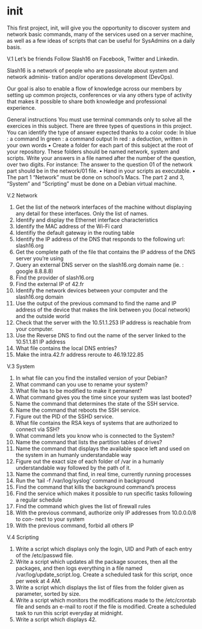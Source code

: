 # init
This first project, init, will give you the opportunity to discover system and network basic commands,
many of the services used on a server machine, as well as a few ideas of scripts that can be useful for SysAdmins
on a daily basis.

V.1 Let’s be friends
Follow Slash16 on Facebook, Twitter and Linkedin.

Slash16 is a network of people who are passionate about system and network adminis- tration and/or
operations development (DevOps).

Our goal is also to enable a flow of knowledge across our members by setting up common projects, conferences or via any
others type of activity that makes it possible to share both knowledge and professional experience.

General instructions
You must use terminal commands only to solve all the exercices in this subject.
There are three types of questions in this project. You can identify the type of answer expected thanks to a color code:
In blue : a command
In green : a command output
In red : a deduction, written in your own words
• Create a folder for each part of this subject at the root of your repository. These folders should be named network,
system and scripts. Write your answers in a file named after the number of the question, over two digits. For instance:
The answer to the question 01 of the network part should be in the network/01 file.
• Hand in your scripts as executable.
• The part 1 “Network” must be done on school’s Macs.  The part 2 and
3, “System” and “Scripting” must be done on a Debian virtual machine.


V.2 Network
1. Get the list of the network interfaces of the machine without displaying any detail for these interfaces.
Only the list of names.
2. Identify and display the Ethernet interface characteristics
3. Identify the MAC address of the Wi-Fi card
4. Identifiy the default gateway in the routing table
5. Identify the IP address of the DNS that responds to the following url: slash16.org
6. Get the complete path of the file that contains the IP address of the DNS server you’re using
7. Query an external DNS server on the slash16.org domain name (ie. : google 8.8.8.8)
8. Find the provider of slash16.org
9. Find the external IP of 42.fr
10. Identify the network devices between your computer and the slash16.org domain
11. Use the output of the previous command to find the name and IP address of the
device that makes the link between you (local network) and the outside world
12. Check that the server with the 10.51.1.253 IP address is reachable from your computer.
13. Use the Reverse DNS to find out the name of the server linked to the 10.51.1.81 IP address
14. What file contains the local DNS entries?
15. Make the intra.42.fr address reroute to 46.19.122.85


V.3 System
1. In what file can you find the installed version of your Debian?
2. What command can you use to rename your system?
3. What file has to be modified to make it permanent?
4. What command gives you the time since your system was last booted?
5. Name the command that determines the state of the SSH service.
6. Name the command that reboots the SSH service.
7. Figure out the PID of the SSHD service.
8. What file contains the RSA keys of systems that are authorized to connect via SSH?
9. What command lets you know who is connected to the System?
10. Name the command that lists the partition tables of drives?
11. Name the command that displays the available space left and used on the system in an humanly understandable way
12. Figure out the exact size of each folder of /var in a humanly understandable way followed by the path of it.
13. Name the command that find, in real time, currently running processes
14. Run the ‘tail -f /var/log/syslog‘ command in background
15. Find the command that kills the background command’s process
16. Find the service which makes it possible to run specific tasks following a regular schedule
17. Find the command which gives the list of firewall rules
18. With the previous command, authorize only IP addresses from 10.0.0.0/8 to con- nect to your system
19. With the previous command, forbid all others IP


V.4 Scripting
1. Write a script which displays only the login, UID and Path of each entry of the /etc/passwd file.
2. Write a script which updates all the package sources, then all the packages, and then logs everything in a
file named /var/log/update_script.log. Create a scheduled task for this script, once per week at 4 AM.
3. Write a script which displays the list of files from the folder given as parameter, sorted by size.
4. Write a script which monitors the modifications made to the /etc/crontab file and sends an e-mail to root if
the file is modified. Create a scheduled task to run this script everyday at midnight.
5. Write a script which displays 42.

